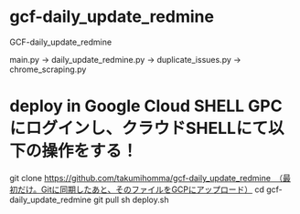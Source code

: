 # gcf-daily_update_redmine
GCF-daily_update_redmine

main.py -> 
    daily_update_redmine.py ->
         duplicate_issues.py ->
            chrome_scraping.py


# deploy in Google Cloud SHELL GPCにログインし、クラウドSHELLにて以下の操作をする！
git clone https://github.com/takumihomma/gcf-daily_update_redmine　（最初だけ。Gitに同期したあと、そのファイルをGCPにアップロード）
cd gcf-daily_update_redmine
git pull
sh deploy.sh